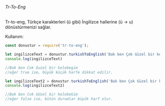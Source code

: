 ###### Tr-To-Eng

Tr-to-eng, Türkçe karakterleri (ü gibi) İngilizce hallerine (ü -> u) dönüstürmenizi sağlar.

Kullanım:
```javascript
const donustur = require('tr-to-eng');

let ingilizceText = donustur.turkishToEnglish('Bak ben Çok Güzel bir kelebeğim', true)
console.log(ingilizceText)

//Bak ben Cok Guzel bir kelebegim
//eğer true ise, büyük küçük harfe dikkat edilir.

let ingilizceText2 = donustur.turkishToEnglish('Bak ben Çok Güzel bir kelebeğim', false)
console.log(ingilizceText2)

//Bak ben Cok GUzel bir kelebeGim
//eğer false ise, bütün durumlar büyük harf olur.
```

